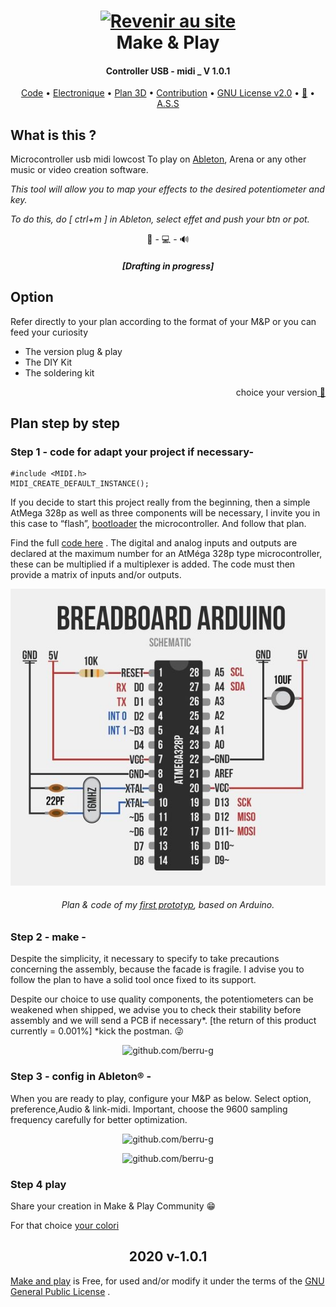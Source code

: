 <!DOCTYPE html>
<html>

<head>
  <meta charset="utf-8">
  <meta name="viewport" content="width=device-width, initial-scale=1.0">
  <link rel="stylesheet" href="https://stackedit.io/style.css" />
</head>

<body class="stackedit">
  <div class="stackedit__html"><h1 align="center">
  <a href="https://berru-g.github.io/Make-Play/"><img src="https://github.com/berru-g/Make-Play/blob/main/src/plan.png?raw=true" width="350px" title="     Revenir au site"></a>
  <br>Make &amp; Play <br>
</h1>
<h4 align="center">Controller USB - midi _ V 1.0.1</h4>
<p align="center">
  <a href="https://github.com/berru-g/Microcontroller-USB-midi/blob/main/Projet-dod-berru/C%2B%2B/encore_un_teste_midi_PAD/encore_un_teste_midi_PAD.ino">Code</a> •
  <a href="https://github.com/berru-g/Microcontroller-USB-midi/tree/main/Projet-dod-berru/bootloader">Electronique</a> •
  <a href="https://github.com/berru-g/Microcontroller-USB-midi/tree/main/Projet-dod-berru/3D">Plan 3D</a> •
  <a href="https://github.com/berru-g/Microcontroller-USB-midi/pulls">Contribution</a> •
  <a href="https://www.gnu.org/licenses/old-licenses/gpl-2.0.html">GNU License v2.0</a> •
  <a href="https://berru-g.github.io/Make-Play/">🛒</a> •
  <a href="mailto:lea-bruger@outllok.fr">A.S.S</a>
</p>
<h2 id="what-is-this-">What is this ?</h2>
<p>Microcontroller usb midi lowcost To play on <a href="https://ableton.com">Ableton</a>, Arena or any other music or video creation software.</p>
<p><em>This tool will allow you to map your effects to the desired potentiometer and key. </em></p>
<p><em>To do this, do [ ctrl+m ] in Ableton, select effet and push your btn or pot. </em></p>
  <p align="center">🎹 - &#128187; - &#128266;</p>
  <h5 align="center" id="draft" >[Drafting in progress]</h5>

<h2 id="option">Option</h2>
<p>Refer directly to your plan according to the format of your M&amp;P or you can feed your curiosity</p>
<ul>
<li>The version plug &amp; play</li>
<li>The DIY Kit</li>
<li>The soldering kit</li>
<p align="right" id="buy">choice your version<a href="https://berru-g.github.io/Make-Play/"> 🛒</a></p>
</ul>
<h2>Plan step by step</h2> 
<h3 id="step-1---code--">Step 1 - code for adapt your project if necessary-</h3>
<pre><code>#include &lt;MIDI.h&gt;
MIDI_CREATE_DEFAULT_INSTANCE();
</code></pre>
<p id="if-you-decide-to-start-this-project-really-from-the-beginning-then-a-simple-atmega-328p-as-well-as-three-components-will-be-necessary-i-invite-you-in-this-case-to-flash-bootloader-the-microcontroller.--and-follow-that-plan.">If you decide to start this project really from the beginning, then a simple AtMega 328p as well as three components will be necessary, I invite you in this case to “flash”, <a href="https://github.com/berru-g/Microcontroller-USB-midi/tree/main/Projet-dod-berru/bootloader">bootloader</a> the microcontroller.  And follow that plan.</p>
<p id="find-the-full-code-here-.-the-digital-and-analog-inputs-and-outputs-are-declared-at-the-maximum-number-for-an-atméga-328p-type-microcontroller-these-can-be-multiplied-if-a-multiplexer-is-added.-the-code-must-then-provide-a-matrix-of-inputs-andor-outputs.">Find the full <a href="https://github.com/berru-g/Microcontroller-USB-midi/blob/main/Projet-dod-berru/C++/encore_un_teste_midi_PAD/encore_un_teste_midi_PAD.ino">code here</a> . The digital and analog inputs and outputs are declared at the maximum number for an AtMéga 328p type microcontroller, these can be multiplied if a multiplexer is added. The code must then provide a matrix of inputs and/or outputs.</p>
<p align="center"><img src="https://github.com/berru-g/Microcontroller-USB-midi/blob/main/Projet-dod-berru/bootloader/ATMega329P.jpg?raw=true" alt="github.com/berru-g"></p>
<h6 align="center">Plan &amp; code of my <a href="https://www.hackster.io/gleberruyer/midi-pad-80c178">first prototyp</a>, based on Arduino.</h6>
<h3 id="step-2">Step 2 - make -</h3>
<p>Despite the simplicity, it necessary to specify to take precautions concerning the assembly, because the facade is fragile. I advise you to follow the plan to have a solid tool once fixed to its support.</p
  ><p>Despite our choice to use quality components, the potentiometers can be weakened when shipped, we advise you to check their stability before assembly and we will send a PCB if necessary*. [the return of this product currently = 0.001%]
  *kick the postman. 😜</p>
<p align="center"><img src="https://github.com/berru-g/Make-Play/blob/main/src/plan.png?raw=true" width="400px" alt="github.com/berru-g"></p>
<h3 id="step-3">Step 3 - config in Ableton® -</h3>
<p>When you are ready to play, configure your M&P as below. Select option, preference,Audio & link-midi. Important, choose the 9600 sampling frequency carefully for better optimization.</p>
<p align="center"><img src="https://github.com/berru-g/Make-play-PLAN/blob/main/src/input.png?raw=true"  alt="github.com/berru-g"></p>
<p align="center"><img src="https://github.com/berru-g/Make-play-PLAN/blob/main/src/bault.png?raw=true"  alt="github.com/berru-g"></p>
<h3 id="step 4">Step 4 play</h3>
<p>Share your creation in Make & Play Community 😁</p>
<p>For that choice <a href="https://berru-g.github.io/Make-Play/">your colori</a></p>
<h2 align="center"> 2020 v-1.0.1</h2>
<p><a href="https://berru-g.github.io/Make-Play/">Make and play</a>  is Free, for used and/or modify it under the terms of the <a href="https://www.gnu.org/licenses/gpl.html">GNU General Public License</a> .</p>
</div>
</body>
</html>

